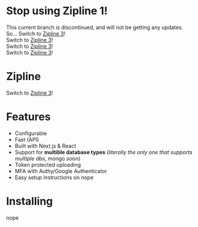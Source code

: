 # Stop using Zipline 1!
This current branch is discontinued, and will not be getting any updates. So...
Switch to [Zipline 3](https://github.com/diced/zipline/tree/trunk)!<br>
Switch to [Zipline 3](https://github.com/diced/zipline/tree/trunk)!<br>
Switch to [Zipline 3](https://github.com/diced/zipline/tree/trunk)!<br>
Switch to [Zipline 3](https://github.com/diced/zipline/tree/trunk)!<br>

# Zipline
Switch to [Zipline 3](https://github.com/diced/zipline/tree/trunk)!<br>

# Features

- Configurable
- Fast (API)
- Built with Next.js & React
- Support for **multible database types** (_literally the only one that supports multiple dbs_, mongo soon)
- Token protected uploading
- MFA with Authy/Google Authenticator
- Easy setup instructions on nope

# Installing
nope
